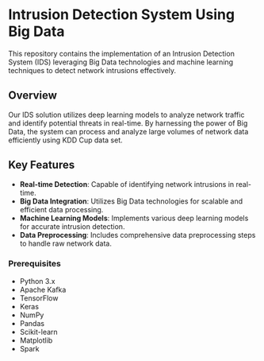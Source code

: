# Intrusion Detection System Using Big Data

This repository contains the implementation of an Intrusion Detection System (IDS) leveraging Big Data technologies and machine learning techniques to detect network intrusions effectively.

## Overview

Our IDS solution utilizes deep learning models to analyze network traffic and identify potential threats in real-time. By harnessing the power of Big Data, the system can process and analyze large volumes of network data efficiently using KDD Cup data set.

## Key Features

- **Real-time Detection**: Capable of identifying network intrusions in real-time.
- **Big Data Integration**: Utilizes Big Data technologies for scalable and efficient data processing.
- **Machine Learning Models**: Implements various deep learning models for accurate intrusion detection.
- **Data Preprocessing**: Includes comprehensive data preprocessing steps to handle raw network data.

### Prerequisites

- Python 3.x
- Apache Kafka
- TensorFlow
- Keras
- NumPy
- Pandas
- Scikit-learn
- Matplotlib
- Spark
